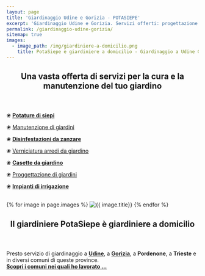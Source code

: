 ```yaml
---
layout: page
title: 'Giardinaggio Udine e Gorizia - POTASIEPE'
excerpt: 'Giardinaggio Udine e Gorizia. Servizi offerti: progettazione giardini, manutenzione giardini, taglio siepe, taglio erba, disinfestazioni, potature...'
permalink: /giardinaggio-udine-gorizia/
sitemap: true
images:
  - image_path: /img/giardiniere-a-domicilio.png
    title: PotaSiepe è giardiniere a domicilio - Giardinaggio a Udine Gorizia Trieste Pordenone
---
```

<section>
  <header>
  <h2>Una vasta offerta di servizi per la cura e la manutenzione del tuo giardino</h2>
  </header>
  <div class="page-content">
    <p>&#10048; <a href="/servizi-di-giardinaggio/potature-di-siepi" title="Potature di siepi"><b>Potature di siepi</b> </a>  </p>
    <p>&#10048; <a href="/servizi-di-giardinaggio/manutenzione-di-giardini-e-terrazze" title="Manutenzione di giardini e terrazze">Manutenzione di giardini</a>  </p>
    <p>&#10048; <a href="/servizi-di-giardinaggio/disinfestazioni" title="Disinfestazioni da zanzare e altri insetti"><b>Disinfestazioni da zanzare</b></a>  </p>
    <p>&#10048; <a href="/servizi-di-giardinaggio/verniciatura-arredi-da-giardino" title="Verniciatura arredi da giardino">Verniciatura arredi da giardino</a>  </p>
    <p>&#10048; <a href="/shop-online/casette-da-giardino" title=""> <b>Casette da giardino</b> </a></p>
    <p>&#10048; <a href="/servizi-di-giardinaggio/progettazione-di-giardini" title="Proggettazione di aiuole e di giardini">Proggettazione di giardini</a>  </p>
    <p>&#10048; <a href="/servizi-di-giardinaggio/impianti-di-irrigazione" title="Impianti di irrigazione"><b>Impianti di irrigazione</b> </a> </p>
  </div>
</section>
<br/>

<section>
  {% for image in page.images %}
    <img src="{{ image.image_path }}" alt="{{ image.title}}"/>
  {% endfor %}
<header>
  <h2>Il giardiniere PotaSiepe è giardiniere a domicilio</h2>
</header>
  <p>
    Presto servizio di giardinaggio
    a <a href="/giardinaggio-udine-giardiniere/" title="Giardinaggio Udine, Giardiniere Udine per taglio siepe low cost e tutti i lavori di giardinaggio di cui hai bisogno">
      <strong>Udine</strong></a>,
    a <a href="/giardinaggio-gorizia-giardiniere/" title="Giardinaggio Gorizia, Giardiniere Gorizia per taglio siepe low cost e tutti i lavori di giardinaggio di cui hai bisogno">
      <strong>Gorizia</strong></a>,
     a <b>Pordenone</b>, a <b>Trieste</b> e in diversi comuni di queste province.
    <br/> <a href="/servizi-di-giardinaggio/giardiniere-a-domicilio/" title="vai alla pagina giardiniere a domicilio e vedi dove PotaSiepe ha lavorato"> <b>Scopri i comuni nei quali ho lavorato ...</b></a></p>
</section>
